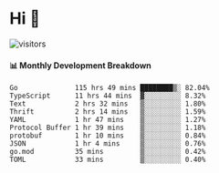# Hi 👋
 
![visitors](https://visitor-badge.glitch.me/badge?page_id=sorcererxw.sorcererx)

#### 📊 Monthly Development Breakdown

<!--START_SECTION:waka-->
```text
Go              115 hrs 49 mins ████████▒░ 82.04%
TypeScript      11 hrs 44 mins  ▓░░░░░░░░░ 8.32%
Text            2 hrs 32 mins   ▒░░░░░░░░░ 1.80%
Thrift          2 hrs 14 mins   ▒░░░░░░░░░ 1.59%
YAML            1 hr 47 mins    ▒░░░░░░░░░ 1.27%
Protocol Buffer 1 hr 39 mins    ▒░░░░░░░░░ 1.18%
protobuf        1 hr 10 mins    ▒░░░░░░░░░ 0.84%
JSON            1 hr 4 mins     ▒░░░░░░░░░ 0.76%
go.mod          35 mins         ▒░░░░░░░░░ 0.42%
TOML            33 mins         ▒░░░░░░░░░ 0.40%
```
<!--END_SECTION:waka-->

